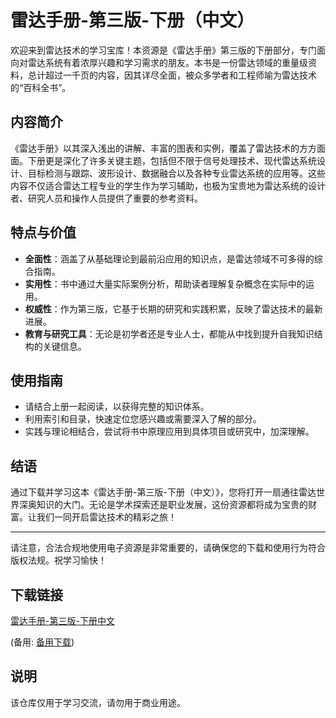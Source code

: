 # 雷达手册-第三版-下册（中文）

欢迎来到雷达技术的学习宝库！本资源是《雷达手册》第三版的下册部分，专门面向对雷达系统有着浓厚兴趣和学习需求的朋友。本书是一份雷达领域的重量级资料，总计超过一千页的内容，因其详尽全面，被众多学者和工程师喻为雷达技术的“百科全书”。

## 内容简介

《雷达手册》以其深入浅出的讲解、丰富的图表和实例，覆盖了雷达技术的方方面面。下册更是深化了许多关键主题，包括但不限于信号处理技术、现代雷达系统设计、目标检测与跟踪、波形设计、数据融合以及各种专业雷达系统的应用等。这些内容不仅适合雷达工程专业的学生作为学习辅助，也极为宝贵地为雷达系统的设计者、研究人员和操作人员提供了重要的参考资料。

## 特点与价值

- **全面性**：涵盖了从基础理论到最前沿应用的知识点，是雷达领域不可多得的综合指南。
- **实用性**：书中通过大量实际案例分析，帮助读者理解复杂概念在实际中的运用。
- **权威性**：作为第三版，它基于长期的研究和实践积累，反映了雷达技术的最新进展。
- **教育与研究工具**：无论是初学者还是专业人士，都能从中找到提升自我知识结构的关键信息。

## 使用指南

- 请结合上册一起阅读，以获得完整的知识体系。
- 利用索引和目录，快速定位您感兴趣或需要深入了解的部分。
- 实践与理论相结合，尝试将书中原理应用到具体项目或研究中，加深理解。

## 结语

通过下载并学习这本《雷达手册-第三版-下册（中文）》，您将打开一扇通往雷达世界深奥知识的大门。无论是学术探索还是职业发展，这份资源都将成为宝贵的财富。让我们一同开启雷达技术的精彩之旅！

---

请注意，合法合规地使用电子资源是非常重要的，请确保您的下载和使用行为符合版权法规。祝学习愉快！

## 下载链接
[雷达手册-第三版-下册中文](https://pan.quark.cn/s/2aca7f4d5486) 

(备用: [备用下载](https://pan.baidu.com/s/1eMxgc1Id7SXPu3Z2Ifm4Og?pwd=1234))

## 说明

该仓库仅用于学习交流，请勿用于商业用途。
